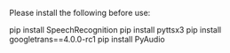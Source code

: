 Please install the following before use:

pip install SpeechRecognition
pip install pyttsx3
pip install googletrans==4.0.0-rc1
pip install PyAudio

